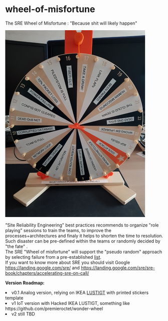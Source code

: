 # wheel-of-misfortune
The SRE Wheel of Misfortune : "Because shit will likely happen"

 <img src="v0-1.jpg" alt="Wheel of Misfortune" width="446" height="595"> 

"Site Reliability Engineering" best practices recommends to organize "role playing" sessions to train the teams, to improve the processes+architectures and finaly it helps to shorten the time to resolution.<BR>
Such disaster can be pre-defined within the teams or randomly decided by "the fate" .<BR>
The SRE "Wheel of misfortune" will support the "pseudo random" approach by selecting failure from a pre-established <a href="https://github.com/mik0git/wheel-of-misfortune/blob/master/what-could-possibly-go-wrong">list</a>. <BR>
If you want to know more about SRE you should visit Google https://landing.google.com/sre/ and https://landing.google.com/sre/sre-book/chapters/accelerating-sre-on-call/<BR>

<B>Version Roadmap:</B><BR>
<li>v0.1 Analog version, relying on IKEA <a href="https://github.com/mik0git/sre-wheel-of-infortune/blob/master/lustigt-wheel-of-fortune-game__0898668_PE782581_S5.JPG">LUSTIGT</a> with printed stickers template<BR>
<li>v1 IoT version with Hacked IKEA LUSTIGT, something like https://github.com/premieroctet/wonder-wheel <BR>
<li>v2 still TBD <BR>
